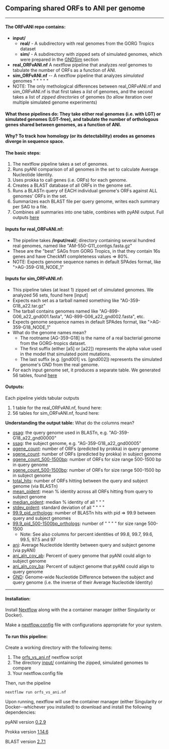 ## Comparing shared ORFs to ANI per genome

---
#### The ORFvANI repo contains:
* **input/**
   * **real/** - A subdirectory with real genomes from the GORG Tropics dataset
   * **sim/** - A subdirectory with zipped sets of simulated genomes, which were prepared in the [GNDSim](GNDSim) section
* **real_ORFvANI.nf** A nextflow pipeline that analyzes *real* genomes to tabulate the number of ORFs as a function of ANI.
* **sim_ORFvANI.nf** -- A nextflow pipeline that analyzes *simulated* genomes " " " " "
* NOTE: The only methological differences between real_ORFvANI.nf and sim_ORFvANI.nf is that first takes a *list* of genomes, and the second takes a list of *zipped directories* of genomes (to allow iteration over multiple simulated genome experiments)
  
#### What these pipelines do: They take either real genomes (i.e. with LGT) or simulated genomes (LGT-free), and tabulate the number of orthologous genes shared between genomes, as a function of ANI.
#### Why? To track how homology (or its detectability) erodes as genomes diverge in sequence space.

#### The basic steps:
1. The nextflow pipeline takes a set of genomes.
2. Runs pyANI comparison of all genomes in the set to calculate Average Nucleotide Identity.
4. Uses prokka to call genes (i.e. ORFs) for each genome.
2. Creates a BLAST database of all ORFs in the genome set.
3. Runs a BLASTn query of EACH individual genome's ORFs against ALL genomes' ORFs in the set.
4. Summarizes each BLAST file per query genome, writes each summary per SAG to a file.
5. Combines all summaries into one table, combines with pyANI output. Full outputs [here](https://github.com/smirarab/GORG-LGT/tree/master/GNDModel/simulations)


#### Inputs for real_ORFvANI.nf:
* The pipeline takes **/input/real/**; directory containing several hundred real genomes, named like "AM-550-G11_contigs.fasta.gz"
* These are the "best" SAGs from GORG Tropics, in that they contain 16s genes and have CheckM1 completeness values => 80%.
* NOTE: Expects genome sequence names in default SPAdes format, like ">AG-359-G18_NODE_1"
  
#### Inputs for sim_ORFvANI.nf:
  * This pipeline takes (at least 1) zipped set of simulated genomes. We analyzed 56 sets, found here [input]
  * Expects each set as a tarball named something like "AG-359-G18_a22.tar.gz"
  * The tarball contains genomes named like "AG-899-G06_a22_gnd001.fasta", "AG-899-G06_a22_gnd002.fasta", etc.
  * Expects genome sequence names in default SPAdes format, like ">AG-359-G18_NODE_1"
  * What do the genome names mean?
    * The rootname [AG-359-G18] is the name of a real bacterial genome from the GORG-tropics dataset.
    * The first suffix (either [a5] or [a22]) represents the alpha value used in the model that simulated point mutations.
    * The last suffix (e.g. [gnd001] vs. [gnd002]) represents the simulated genome's GND from the real genome.
  * For each input genome set, it produces a separate table. We generated 56 tables, found [here](https://github.com/smirarab/GORG-LGT/tree/master/GNDModel/simulations)

#### Outputs:
Each pipeline yields tabular outputs
1. 1 table for the real_ORFvANI.nf, found here:
2. 56 tables for sim_ORFvANI.nf, found here:
   
**Understanding the output table:**
What do the columns mean?

* <ins>qsag</ins>: the query genome used in BLASTn, e.g. "AG-359-G18_a22_gnd00000"
* <ins>ssag</ins>: the subject genome, e.g. "AG-359-G18_a22_gnd00005"
* <ins>qgene_count</ins>: number of ORFs (predicted by prokka) in query genome
* <ins>sgene_count</ins>: number of ORFs (predicted by prokka) in subject genome
* <ins>qgene_count_500-1500bp</ins>: number of ORFs for size range 500-1500 bp in query genome
* <ins>sgene_count_500-1500bp</ins>: number of ORFs for size range 500-1500 bp in subject genome
* <ins>total_hits</ins>: number of ORFs hitting between the query and subject genome (via BLASTn)
* <ins>mean_pident</ins>: mean % identity across all ORFs hitting from query to subject genome
* <ins>median_pident</ins>: median % identity of all " " "
* <ins>stdev_pident</ins>: standard deviation of all " " " "
* <ins>99.9_pid_orthologs</ins>: number of BLASTn hits with pid => 99.9 between query and subject genomes
* <ins>99.9_pid_500-1500bp_orthologs</ins>: number of " " " " for size range 500-1500
  * Note: See also columns for percent identities of 99.8, 99.7, 99.6, 99.5, 97.5 and 97
* <ins>ani</ins>: Average Nucleotide Identity between query and subject genome (via pyANI)
* <ins>ani_aln_cov_ab</ins>: Percent of query genome that pyANI could align to subject genome
* <ins>ani_aln_cov_ba</ins>: Percent of subject genome that pyANI could align to query genome
* <ins>GND</ins>: Genome-wide Nucleotide Difference between the subject and query genome (i.e. the inverse of their Average Nucleotide Identity)

---
#### Installation:
Install [Nextflow](https://www.nextflow.io/docs/latest/install.html) along with the a container manager (either Singularity or Docker).

Make a [nextflow.config](https://www.nextflow.io/docs/latest/config.html) file with configurations appropriate for your system.

#### To run this pipeline:
Create a working directory with the following items:
1. The [orfs_vs_ani.nf](https://github.com/smirarab/GORG-LGT/blob/master/ORFvANI/orfs_vs_ani.nf) nextflow script
2. The directory [input/](https://github.com/smirarab/GORG-LGT/tree/master/ORFvANI/input) containing the zipped, simulated genomes to compare
3. Your nextflow.config file

Then, run the pipeline

``nextflow run orfs_vs_ani.nf``


Upon running, nextflow will use the container manager (either Singularity or Docker--whichever you installed) to download and install the following dependencies:

pyANI version [0.2.9](https://quay.io/repository/biocontainers/pyani?tab=tags)

Prokka version [1.14.6](https://quay.io/repository/biocontainers/prokka?tab=tags)

BLAST version [2.7.1](https://quay.io/repository/biocontainers/blast)

